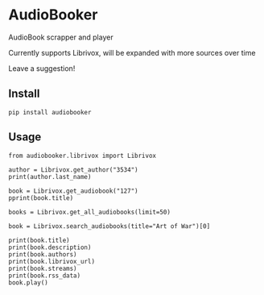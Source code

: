 # AudioBooker

AudioBook scrapper and player

Currently supports Librivox, will be expanded with more sources over time

Leave a suggestion!

## Install

    pip install audiobooker
    
## Usage

    from audiobooker.librivox import Librivox
    
    author = Librivox.get_author("3534")
    print(author.last_name)
    
    book = Librivox.get_audiobook("127")
    pprint(book.title)
    
    books = Librivox.get_all_audiobooks(limit=50)    
    
    book = Librivox.search_audiobooks(title="Art of War")[0]
    
    print(book.title)
    print(book.description)
    print(book.authors)
    print(book.librivox_url)
    print(book.streams)
    print(book.rss_data)
    book.play()
